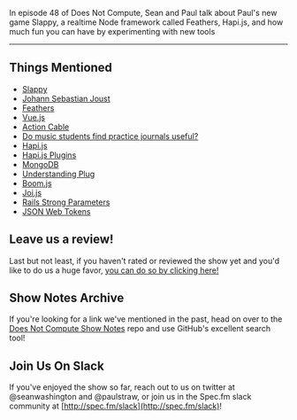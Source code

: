 In episode 48 of Does Not Compute, Sean and Paul talk about Paul's new game Slappy, a realtime Node framework called Feathers, Hapi.js, and how much fun you can have by experimenting with new tools

----

## Things Mentioned

* [Slappy](https://dev.slappy.biz/)
* [Johann Sebastian Joust](http://www.jsjoust.com/)
* [Feathers](http://feathersjs.com/)
* [Vue.js](https://vuejs.org/)
* [Action Cable](http://edgeguides.rubyonrails.org/action_cable_overview.html)
* [Do music students find practice journals useful?](http://music.stackexchange.com/questions/3299/do-music-students-find-practice-journals-useful)
* [Hapi.js](http://hapijs.com/)
* [Hapi.js Plugins](http://hapijs.com/tutorials/plugins)
* [MongoDB](https://www.mongodb.com/)
* [Understanding Plug](http://www.phoenixframework.org/docs/understanding-plug)
* [Boom.js](https://github.com/hapijs/boom)
* [Joi.js](https://github.com/hapijs/joi)
* [Rails Strong Parameters](https://github.com/rails/strong_parameters)
* [JSON Web Tokens](https://jwt.io/)

## Leave us a review!

Last but not least, if you haven't rated or reviewed the show yet and you'd like to do us a huge favor, [you can do so by clicking here!](https://itunes.apple.com/us/podcast/does-not-compute/id1048731980?mt=2)

## Show Notes Archive

If you're looking for a link we've mentioned in the past, head on over to the [Does Not Compute Show Notes](https://github.com/seanwash/dnccast-show-notes) repo and use GitHub's excellent search tool!

## Join Us On Slack

If you've enjoyed the show so far, reach out to us on twitter at @seanwashington and @paulstraw, or join us in the Spec.fm slack community at [http://spec.fm/slack](http://spec.fm/slack)!

